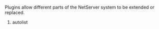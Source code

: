 <properties date="2016-05-11"
SortOrder="5"
/>

Plugins allow different parts of the NetServer system to be extended or replaced.

1. autolist
